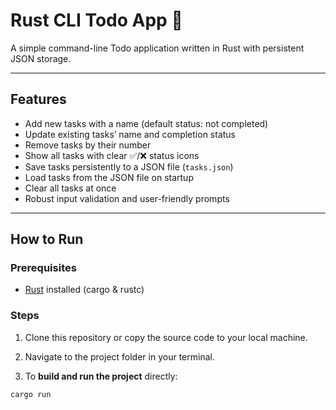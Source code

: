 # Rust CLI Todo App 🦀

A simple command-line Todo application written in Rust with persistent JSON storage.

---

## Features

- Add new tasks with a name (default status: not completed)
- Update existing tasks’ name and completion status
- Remove tasks by their number
- Show all tasks with clear ✅/❌ status icons
- Save tasks persistently to a JSON file (`tasks.json`)
- Load tasks from the JSON file on startup
- Clear all tasks at once
- Robust input validation and user-friendly prompts

---

## How to Run

### Prerequisites

- [Rust](https://www.rust-lang.org/tools/install) installed (cargo & rustc)

### Steps

1. Clone this repository or copy the source code to your local machine.

2. Navigate to the project folder in your terminal.

3. To **build and run the project** directly:

```bash
cargo run
```